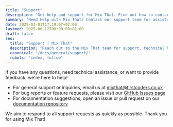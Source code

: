 ```yaml
---
title: "Support"
description: "Get help and support for Mix That. Find out how to contact us for technical assistance, questions, or feedback."
summary: "Need help with Mix That? Contact our support team for assistance."
date: 2025-03-01T17:19:07+02:00
lastmod: 2025-06-12T00:00:00+02:00
draft: false
seo:
  title: "Support | Mix That"
  description: "Reach out to the Mix That team for support, technical help, or questions about the platform."
  canonical: "/docs/general/support/"
  robots: "index, follow"
---
```


If you have any questions, need technical assistance, or want to provide feedback, we're here to help!

- For general support or inquiries, email us at [mixthat@firstcoders.co.uk](mailto:mixthat@firstcoders.co.uk)
- For bug reports or feature requests, please visit our [GitHub Issues page](https://github.com/firstcoders/mixthat/issues)
- For documentation suggestions, open an issue or pull request on our [documentation repository](https://github.com/firstcoders/mixthat-docs)

We aim to respond to all support requests as quickly as possible. Thank you for using Mix That!
